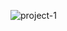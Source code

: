 
![project-1](https://user-images.githubusercontent.com/81390755/155858235-b3f8f9aa-3d17-42e1-8a5e-c60f1feed504.png)

